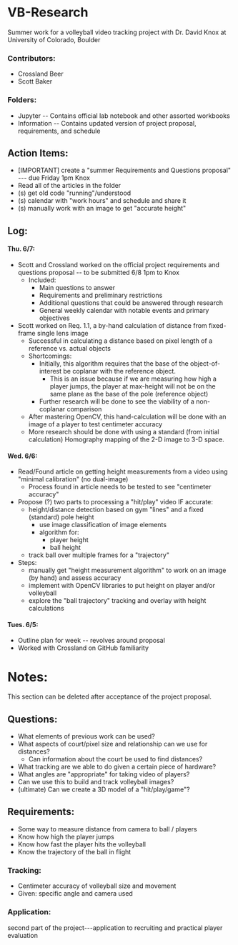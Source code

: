 # VB-Research
Summer work for a volleyball video tracking project with Dr. David Knox at University of Colorado, Boulder

### Contributors:
* Crossland Beer
* Scott Baker

### Folders:
* Jupyter -- Contains official lab notebook and other assorted workbooks
* Information -- Contains updated version of project proposal, requirements, and schedule

## Action Items:
* [IMPORTANT] create a "summer Requirements and Questions proposal" --- due Friday 1pm Knox
* Read all of the articles in the folder
* (s) get old code "running"/understood
* (s) calendar with "work hours" and schedule and share it
* (s) manually work with an image to get "accurate height"

## Log:

#### Thu. 6/7:
* Scott and Crossland worked on the official project requirements and questions proposal -- to be submitted 6/8 1pm to Knox
  * Included:
    * Main questions to answer
    * Requirements and preliminary restrictions
    * Additional questions that could be answered through research
    * General weekly calendar with notable events and primary objectives
* Scott worked on Req. 1.1, a by-hand calculation of distance from fixed-frame single lens image
  * Successful in calculating a distance based on pixel length of a reference vs. actual objects
  * Shortcomings:
    * Initially, this algorithm requires that the base of the object-of-interest be coplanar with the reference object.
      * This is an issue because if we are measuring how high a player jumps, the player at max-height will not be on the same plane as the base of the pole (reference object)
    * Further research will be done to see the viability of a non-coplanar comparison
  * After mastering OpenCV, this hand-calculation will be done with an image of a player to test centimeter accuracy
  * More research should be done with using a standard (from initial calculation) Homography mapping of the 2-D image to 3-D space.

#### Wed. 6/6:
* Read/Found article on getting height measurements from a video using "minimal calibration" (no dual-image)
  * Process found in article needs to be tested to see "centimeter accuracy"
* Propose (?) two parts to processing a "hit/play" video IF accurate:
  * height/distance detection based on gym "lines" and a fixed (standard) pole height
    * use image classification of image elements
    * algorithm for:
      * player height
      * ball height
  * track ball over multiple frames for a "trajectory"
* Steps:
  * manually get "height measurement algorithm" to work on an image (by hand) and assess accuracy
  * implement with OpenCV libraries to put height on player and/or volleyball
  * explore the "ball trajectory" tracking and overlay with height calculations

#### Tues. 6/5:
* Outline plan for week -- revolves around proposal
* Worked with Crossland on GitHub familiarity


# Notes:
This section can be deleted after acceptance of the project proposal.

## Questions:
* What elements of previous work can be used?
* What aspects of court/pixel size and relationship can we use for distances?
  * Can information about the court be used to find distances?
* What tracking are we able to do given a certain piece of hardware?
* What angles are "appropriate" for taking video of players?
* Can we use this to build and track volleyball images?
* (ultimate) Can we create a 3D model of a "hit/play/game"?

## Requirements:
* Some way to measure distance from camera to ball / players
* Know how high the player jumps
* Know how fast the player hits the volleyball
* Know the trajectory of the ball in flight


### Tracking:
* Centimeter accuracy of volleyball size and movement
* Given: specific angle and camera used

### Application:
second part of the project---application to recruiting and practical player evaluation

